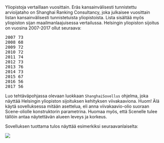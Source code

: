 

Yliopistoja vertaillaan vuosittain. Eräs kansainvälisesti tunnistettu arvioijataho on Shanghai Ranking Consultancy, joka julkaisee vuosittain listan kansainvälisesti tunnistetuista yliopistoista. Lista sisältää myös yliopiston sijan maailmanlaajuisessa vertailussa. Helsingin yliopiston sijoitus on vuosina 2007-2017 ollut seuraava:

<pre>
2007 73
2008 68
2009 72
2010 72
2011 74
2012 73
2013 76
2014 73
2015 67
2016 56
2017 56
</pre>

Luo tehtäväpohjassa olevaan luokkaan `ShanghaiSovellus` ohjelma, joka näyttää Helsingin yliopiston sijoituksen kehityksen viivakaaviona. Huom! Älä käytä sovelluksessa mitään asettelua, eli anna viivakaavio-olio suoraan Scene-oliolle konstruktorin parametrina. Huomaa myös, että Scenelle tulee tällöin antaa näytettävän alueen leveys ja korkeus.

Sovelluksen tuottama tulos näyttää esimerkiksi seuraavanlaiselta:

<img src="../img/shanghai.png" />

